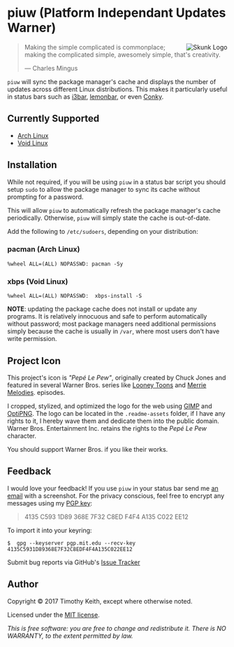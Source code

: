 # piuw (Platform Independant Updates Warner)

<img align="right" alt="Skunk Logo" src="https://raw.githubusercontent.com/keithieopia/piuw/master/.readme-assets/skunk-logo.png">

> Making the simple complicated is commonplace; making the complicated 
> simple, awesomely simple, that's creativity. 
>
> &mdash; Charles Mingus 

`piuw` will sync the package manager's cache and displays the number of 
updates across different Linux distributions. This makes it particularly 
useful in status bars such as [i3bar](https://i3wm.org/i3bar/), 
[lemonbar](https://github.com/LemonBoy/bar), or even [Conky](https://github.com/brndnmtthws/conky).


## Currently Supported
* [Arch Linux](https://www.archlinux.org/)
* [Void Linux](http://www.voidlinux.eu/)


## Installation
While not required, if you will be using `piuw` in a status bar script 
you should setup `sudo` to allow the package manager to sync its cache 
without prompting for a password. 

This will allow `piuw` to automatically refresh the package manager's 
cache periodically. Otherwise, `piuw` will simply state the cache is 
out-of-date.

Add the following to `/etc/sudoers`, depending on your distribution:

### pacman (Arch Linux)
```console
%wheel ALL=(ALL) NOPASSWD: pacman -Sy
```

### xbps (Void Linux)
```console
%wheel ALL=(ALL) NOPASSWD:  xbps-install -S
```

**NOTE**: updating the package cache does not install or update any 
programs. It is relatively innocuous and safe to perform automatically 
without password; most package managers need additional permissions 
simply because the cache is usually in `/var`, where most users don't 
have write permission.


## Project Icon
This project's icon is *"Pepé Le Pew"*, originally created by Chuck 
Jones and featured in several  Warner Bros. series like [Looney Toons](https://en.wikipedia.org/wiki/Looney_Tunes) 
and [Merrie Melodies](https://en.wikipedia.org/wiki/Merrie_Melodies).
episodes. 

I cropped, stylized, and optimized the logo for the web using 
[GIMP](https://www.gimp.org/) and [OptiPNG](http://optipng.sourceforge.net/). 
The logo can be located in the `.readme-assets` folder, if I have any 
rights to it, I hereby wave them and dedicate them into the public 
domain. Warner Bros. Entertainment Inc. retains the rights to the 
*Pepé Le Pew* character.

You should support Warner Bros. if you like their works.


## Feedback
I would love your feedback! If you use `piuw` in your status bar send me
[an email](mailto:timothykeith@gmail.com) with a screenshot. For the 
privacy conscious, feel free to encrypt any messages using my 
[PGP key](http://pgp.mit.edu/pks/lookup?op=vindex&fingerprint=on&search=0xF4F4A135C022EE12):

> 4135 C593 1D89 368E 7F32 C8ED F4F4 A135 C022 EE12

To import it into your keyring:
```console
$  gpg --keyserver pgp.mit.edu --recv-key 4135C5931D89368E7F32C8EDF4F4A135C022EE12
```

Submit bug reports via GitHub's [Issue Tracker](https://github.com/keithieopia/piuw/issues)


## Author
Copyright &copy; 2017 Timothy Keith, except where otherwise noted.

Licensed under the [MIT license](https://github.com/keithieopia/piuw/blob/master/LICENSE).

*This is free software: you are free to change and redistribute it. 
There is NO WARRANTY, to the extent permitted by law.*
